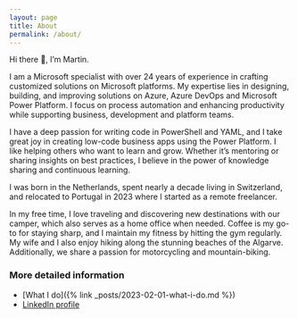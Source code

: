 ```yaml
---
layout: page
title: About
permalink: /about/
---
```


<!-- <img alt="Profile picture" style="border-radius: 3px; border-color: gray; border-style: solid; border-width: 2px" src="https://msc365.eu/assets/img/msc365-profile.jpg" width="180px"> -->

Hi there 👋, I’m Martin.  

I am a Microsoft specialist with over 24 years of experience in crafting customized solutions on Microsoft platforms. My expertise lies in designing, building, and improving solutions on Azure, Azure DevOps and Microsoft Power Platform. I focus on process automation and enhancing productivity while supporting business, development and platform teams.

I have a deep passion for writing code in PowerShell and YAML, and I take great joy in creating low-code business apps using the Power Platform. I like helping others who want to learn and grow. Whether it’s mentoring or sharing insights on best practices, I believe in the power of knowledge sharing and continuous learning.

I was born in the Netherlands, spent nearly a decade living in Switzerland, and relocated to Portugal in 2023 where I started as a remote freelancer.

In my free time, I love traveling and discovering new destinations with our camper, which also serves as a home office when needed. Coffee is my go-to for staying sharp, and I maintain my fitness by hitting the gym regularly. My wife and I also enjoy hiking along the stunning beaches of the Algarve. Additionally, we share a passion for motorcycling and mountain-biking.

### More detailed information

- [What I do]({% link _posts/2023-02-01-what-i-do.md %})
- <a href="https://www.linkedin.com/in/mccmswinkels" target="_blanc">LinkedIn profile</a>
